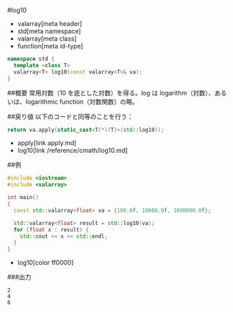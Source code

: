 #log10
* valarray[meta header]
* std[meta namespace]
* valarray[meta class]
* function[meta id-type]

```cpp
namespace std {
  template <class T>
  valarray<T> log10(const valarray<T>& va);
}
```

##概要
常用対数（10 を底とした対数）を得る。log は logarithm（対数）、あるいは、logarithmic function（対数関数）の略。


##戻り値
以下のコードと同等のことを行う：

```cpp
return va.apply(static_cast<T(*)(T)>(std::log10));
```
* apply[link apply.md]
* log10[link /reference/cmath/log10.md]


##例
```cpp
#include <iostream>
#include <valarray>

int main()
{
  const std::valarray<float> va = {100.0f, 10000.0f, 1000000.0f};

  std::valarray<float> result = std::log10(va);
  for (float x : result) {
    std::cout << x << std::endl;
  }
}
```
* log10[color ff0000]

###出力
```
2
4
6
```


